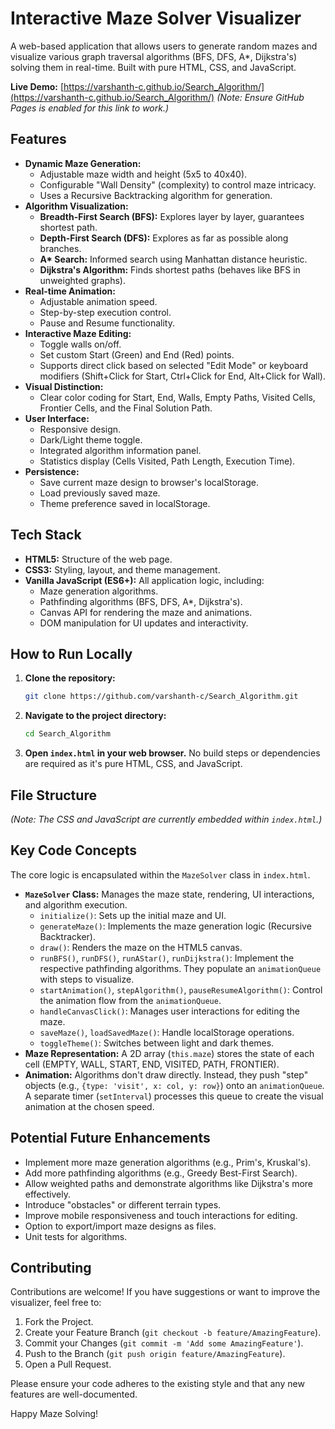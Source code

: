 # Interactive Maze Solver Visualizer

A web-based application that allows users to generate random mazes and visualize various graph traversal algorithms (BFS, DFS, A*, Dijkstra's) solving them in real-time. Built with pure HTML, CSS, and JavaScript.

**Live Demo:** [https://varshanth-c.github.io/Search_Algorithm/](https://varshanth-c.github.io/Search_Algorithm/)
*(Note: Ensure GitHub Pages is enabled for this link to work.)*

## Features

*   **Dynamic Maze Generation:**
    *   Adjustable maze width and height (5x5 to 40x40).
    *   Configurable "Wall Density" (complexity) to control maze intricacy.
    *   Uses a Recursive Backtracking algorithm for generation.
*   **Algorithm Visualization:**
    *   **Breadth-First Search (BFS):** Explores layer by layer, guarantees shortest path.
    *   **Depth-First Search (DFS):** Explores as far as possible along branches.
    *   **A\* Search:** Informed search using Manhattan distance heuristic.
    *   **Dijkstra's Algorithm:** Finds shortest paths (behaves like BFS in unweighted graphs).
*   **Real-time Animation:**
    *   Adjustable animation speed.
    *   Step-by-step execution control.
    *   Pause and Resume functionality.
*   **Interactive Maze Editing:**
    *   Toggle walls on/off.
    *   Set custom Start (Green) and End (Red) points.
    *   Supports direct click based on selected "Edit Mode" or keyboard modifiers (Shift+Click for Start, Ctrl+Click for End, Alt+Click for Wall).
*   **Visual Distinction:**
    *   Clear color coding for Start, End, Walls, Empty Paths, Visited Cells, Frontier Cells, and the Final Solution Path.
*   **User Interface:**
    *   Responsive design.
    *   Dark/Light theme toggle.
    *   Integrated algorithm information panel.
    *   Statistics display (Cells Visited, Path Length, Execution Time).
*   **Persistence:**
    *   Save current maze design to browser's localStorage.
    *   Load previously saved maze.
    *   Theme preference saved in localStorage.

## Tech Stack

*   **HTML5:** Structure of the web page.
*   **CSS3:** Styling, layout, and theme management.
*   **Vanilla JavaScript (ES6+):** All application logic, including:
    *   Maze generation algorithms.
    *   Pathfinding algorithms (BFS, DFS, A*, Dijkstra's).
    *   Canvas API for rendering the maze and animations.
    *   DOM manipulation for UI updates and interactivity.

## How to Run Locally

1.  **Clone the repository:**
    ```bash
    git clone https://github.com/varshanth-c/Search_Algorithm.git
    ```
2.  **Navigate to the project directory:**
    ```bash
    cd Search_Algorithm
    ```
3.  **Open `index.html` in your web browser.**
    No build steps or dependencies are required as it's pure HTML, CSS, and JavaScript.

## File Structure
*(Note: The CSS and JavaScript are currently embedded within `index.html`.)*

## Key Code Concepts

The core logic is encapsulated within the `MazeSolver` class in `index.html`.

*   **`MazeSolver` Class:** Manages the maze state, rendering, UI interactions, and algorithm execution.
    *   `initialize()`: Sets up the initial maze and UI.
    *   `generateMaze()`: Implements the maze generation logic (Recursive Backtracker).
    *   `draw()`: Renders the maze on the HTML5 canvas.
    *   `runBFS()`, `runDFS()`, `runAStar()`, `runDijkstra()`: Implement the respective pathfinding algorithms. They populate an `animationQueue` with steps to visualize.
    *   `startAnimation()`, `stepAlgorithm()`, `pauseResumeAlgorithm()`: Control the animation flow from the `animationQueue`.
    *   `handleCanvasClick()`: Manages user interactions for editing the maze.
    *   `saveMaze()`, `loadSavedMaze()`: Handle localStorage operations.
    *   `toggleTheme()`: Switches between light and dark themes.
*   **Maze Representation:** A 2D array (`this.maze`) stores the state of each cell (EMPTY, WALL, START, END, VISITED, PATH, FRONTIER).
*   **Animation:** Algorithms don't draw directly. Instead, they push "step" objects (e.g., `{type: 'visit', x: col, y: row}`) onto an `animationQueue`. A separate timer (`setInterval`) processes this queue to create the visual animation at the chosen speed.

## Potential Future Enhancements

*   Implement more maze generation algorithms (e.g., Prim's, Kruskal's).
*   Add more pathfinding algorithms (e.g., Greedy Best-First Search).
*   Allow weighted paths and demonstrate algorithms like Dijkstra's more effectively.
*   Introduce "obstacles" or different terrain types.
*   Improve mobile responsiveness and touch interactions for editing.
*   Option to export/import maze designs as files.
*   Unit tests for algorithms.

## Contributing

Contributions are welcome! If you have suggestions or want to improve the visualizer, feel free to:

1.  Fork the Project.
2.  Create your Feature Branch (`git checkout -b feature/AmazingFeature`).
3.  Commit your Changes (`git commit -m 'Add some AmazingFeature'`).
4.  Push to the Branch (`git push origin feature/AmazingFeature`).
5.  Open a Pull Request.

Please ensure your code adheres to the existing style and that any new features are well-documented.

Happy Maze Solving!

